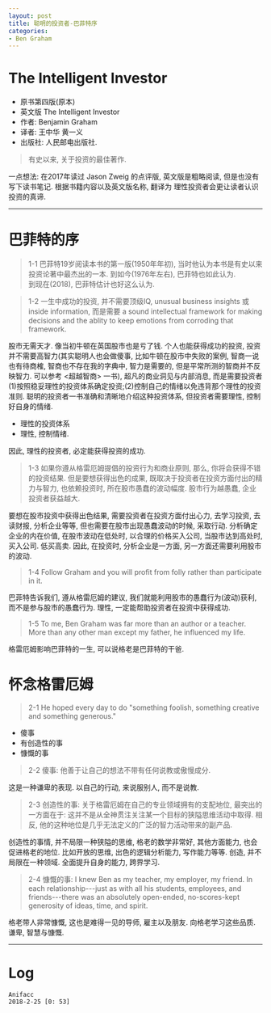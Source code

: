 ```yaml
---
layout: post
title: 聪明的投资者-巴菲特序
categories:
- Ben Graham
---
```


# The Intelligent Investor

- 原书第四版(原本)
- 英文版 The Intelligent Investor
- 作者: Benjamin Graham
- 译者: 王中华 黄一义
- 出版社: 人民邮电出版社.

> 有史以来, 关于投资的最佳著作.

一点想法: 在2017年读过 Jason Zweig 的点评版, 英文版是粗略阅读, 但是也没有写下读书笔记. 根据书籍内容以及英文版名称, 翻译为 理性投资者会更让读者认识投资的真谛.

---

# 巴菲特的序

> 1-1 巴菲特19岁阅读本书的第一版(1950年年初), 当时他认为本书是有史以来投资论著中最杰出的一本. 到如今(1976年左右), 巴菲特也如此认为.   
到现在(2018), 巴菲特估计也好这么认为.

> 1-2 一生中成功的投资, 并不需要顶级IQ, unusual business insights 或 inside information, 而是需要 a sound intellectual framework for making decisions and the ablity to keep emotions from corroding that framework.

股市无需天才. 像当初牛顿在英国股市也是亏了钱. 个人也能获得成功的投资, 投资并不需要高智力(其实聪明人也会做傻事, 比如牛顿在股市中失败的案例, 智商一说也有待商榷, 智商也不存在我的字典中, 智力是需要的, 但是平常所测的智商并不反映智力. 可以参考 <超越智商> 一书), 超凡的商业洞见与内部消息, 而是需要投资者(1)按照稳妥理性的投资体系确定投资;(2)控制自己的情绪以免违背那个理性的投资准则. 聪明的投资者一书准确和清晰地介绍这种投资体系, 但投资者需要理性, 控制好自身的情绪.

- 理性的投资体系
- 理性, 控制情绪.

因此, 理性的投资者, 必定能获得投资的成功.

> 1-3 如果你遵从格雷厄姆提倡的投资行为和商业原则, 那么, 你将会获得不错的投资结果. 但是要想获得出色的成果, 既取决于投资者在投资方面付出的精力与智力, 也依赖投资时, 所在股市愚蠢的波动幅度. 股市行为越愚蠢, 企业投资者获益越大. 

要想在股市投资中获得出色结果, 需要投资者在投资方面付出心力, 去学习投资, 去读财报, 分析企业等等, 但也需要在股市出现愚蠢波动的时候, 采取行动. 分析确定企业的内在价值, 在股市波动在低处时, 以合理的价格买入公司, 当股市达到高处时, 买入公司. 低买高卖. 因此, 在投资时, 分析企业是一方面, 另一方面还需要利用股市的波动.

> 1-4 Follow Graham and you will profit from folly rather than participate in it.

巴菲特告诉我们, 遵从格雷厄姆的建议, 我们就能利用股市的愚蠢行为(波动)获利, 而不是参与股市的愚蠢行为. 理性, 一定能帮助投资者在投资中获得成功.

> 1-5 To me, Ben Graham was far more than an author or a teacher. More than any other man except my father, he influenced my life.

格雷厄姆影响巴菲特的一生, 可以说格老是巴菲特的干爸. 

# 怀念格雷厄姆

> 2-1 He hoped every day to do "something foolish, something creative and something generous."

- 傻事
- 有创造性的事
- 慷慨的事

> 2-2 傻事: 他善于让自己的想法不带有任何说教或傲慢成分. 

这是一种谦卑的表现. 以自己的行动, 来说服别人, 而不是说教.

> 2-3 创造性的事: 关于格雷厄姆在自己的专业领域拥有的支配地位, 最突出的一方面在于: 这并不是从全神贯注关注某一个目标的狭隘思维活动中取得. 相反, 他的这种地位是几乎无法定义的广泛的智力活动带来的副产品.

创造性的事情, 并不局限一种狭隘的思维, 格老的数学非常好, 其他方面能力, 也会促进格老的地位. 比如开放的思维, 出色的逻辑分析能力, 写作能力等等. 创造, 并不局限在一种领域. 全面提升自身的能力, 跨界学习.

> 2-4 慷慨的事: I knew Ben as my teacher, my employer, my friend. In each relationship---just as with all his students, employees, and friends---there was an absolutely open-ended, no-scores-kept generosity of ideas, time, and spirit.

格老带人非常慷慨, 这也是难得一见的导师, 雇主以及朋友. 向格老学习这些品质. 谦卑, 智慧与慷慨.

---

# Log

```
Anifacc
2018-2-25 [0: 53]  
```
